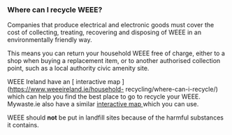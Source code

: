 ###  **Where can I recycle WEEE?**

Companies that produce electrical and electronic goods must cover the cost of
collecting, treating, recovering and disposing of WEEE in an environmentally
friendly way.

This means you can return your household WEEE free of charge, either to a shop
when buying a replacement item, or to another authorised collection point,
such as a local authority civic amenity site.

WEEE Ireland have an [ interactive map ](https://www.weeeireland.ie/household-
recycling/where-can-i-recycle/) which can help you find the best place to go
to recycle your WEEE. Mywaste.ie also have a similar [ interactive map
](https://www.mywaste.ie/waste-service-locator/) which you can use.

WEEE should **not** be put in landfill sites because of the harmful substances
it contains.
